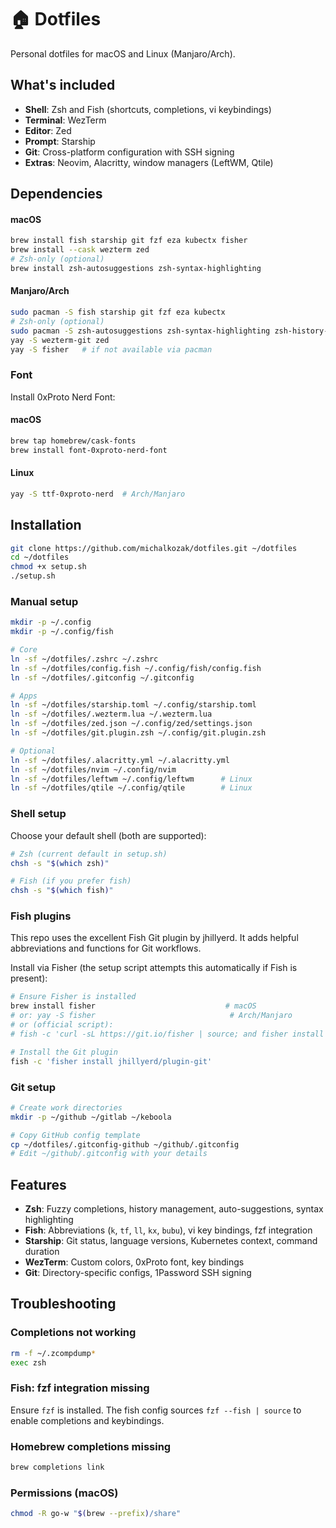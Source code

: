 # 🏠 Dotfiles

Personal dotfiles for macOS and Linux (Manjaro/Arch).

## What's included

- **Shell**: Zsh and Fish (shortcuts, completions, vi keybindings)
- **Terminal**: WezTerm
- **Editor**: Zed
- **Prompt**: Starship
- **Git**: Cross-platform configuration with SSH signing
- **Extras**: Neovim, Alacritty, window managers (LeftWM, Qtile)

## Dependencies

#### macOS

```bash
brew install fish starship git fzf eza kubectx fisher
brew install --cask wezterm zed
# Zsh-only (optional)
brew install zsh-autosuggestions zsh-syntax-highlighting
```

#### Manjaro/Arch

```bash
sudo pacman -S fish starship git fzf eza kubectx
# Zsh-only (optional)
sudo pacman -S zsh-autosuggestions zsh-syntax-highlighting zsh-history-substring-search
yay -S wezterm-git zed
yay -S fisher   # if not available via pacman
```

### Font

Install 0xProto Nerd Font:

#### macOS

```bash
brew tap homebrew/cask-fonts
brew install font-0xproto-nerd-font
```

#### Linux

```bash
yay -S ttf-0xproto-nerd  # Arch/Manjaro
```

## Installation

```bash
git clone https://github.com/michalkozak/dotfiles.git ~/dotfiles
cd ~/dotfiles
chmod +x setup.sh
./setup.sh
```

### Manual setup

```bash
mkdir -p ~/.config
mkdir -p ~/.config/fish

# Core
ln -sf ~/dotfiles/.zshrc ~/.zshrc
ln -sf ~/dotfiles/config.fish ~/.config/fish/config.fish
ln -sf ~/dotfiles/.gitconfig ~/.gitconfig

# Apps
ln -sf ~/dotfiles/starship.toml ~/.config/starship.toml
ln -sf ~/dotfiles/.wezterm.lua ~/.wezterm.lua
ln -sf ~/dotfiles/zed.json ~/.config/zed/settings.json
ln -sf ~/dotfiles/git.plugin.zsh ~/.config/git.plugin.zsh

# Optional
ln -sf ~/dotfiles/.alacritty.yml ~/.alacritty.yml
ln -sf ~/dotfiles/nvim ~/.config/nvim
ln -sf ~/dotfiles/leftwm ~/.config/leftwm      # Linux
ln -sf ~/dotfiles/qtile ~/.config/qtile        # Linux
```

### Shell setup

Choose your default shell (both are supported):

```bash
# Zsh (current default in setup.sh)
chsh -s "$(which zsh)"

# Fish (if you prefer fish)
chsh -s "$(which fish)"
```

### Fish plugins

This repo uses the excellent Fish Git plugin by jhillyerd. It adds helpful abbreviations and functions for Git workflows.

Install via Fisher (the setup script attempts this automatically if Fish is present):

```bash
# Ensure Fisher is installed
brew install fisher                             # macOS
# or: yay -S fisher                              # Arch/Manjaro
# or (official script):
# fish -c 'curl -sL https://git.io/fisher | source; and fisher install jorgebucaran/fisher'

# Install the Git plugin
fish -c 'fisher install jhillyerd/plugin-git'
```

### Git setup

```bash
# Create work directories
mkdir -p ~/github ~/gitlab ~/keboola

# Copy GitHub config template
cp ~/dotfiles/.gitconfig-github ~/github/.gitconfig
# Edit ~/github/.gitconfig with your details
```

## Features

- **Zsh**: Fuzzy completions, history management, auto-suggestions, syntax highlighting
- **Fish**: Abbreviations (`k`, `tf`, `ll`, `kx`, `bubu`), vi key bindings, fzf integration
- **Starship**: Git status, language versions, Kubernetes context, command duration
- **WezTerm**: Custom colors, 0xProto font, key bindings
- **Git**: Directory-specific configs, 1Password SSH signing

## Troubleshooting

### Completions not working

```bash
rm -f ~/.zcompdump*
exec zsh
```

### Fish: fzf integration missing

Ensure `fzf` is installed. The fish config sources `fzf --fish | source` to enable completions and keybindings.

### Homebrew completions missing

```bash
brew completions link
```

### Permissions (macOS)

```bash
chmod -R go-w "$(brew --prefix)/share"
```
